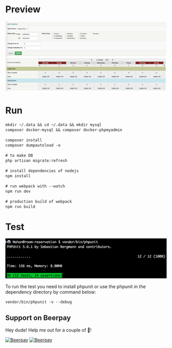 # Preview

![Screenshot](screenshot.png "Screenshot")

# Run

```
mkdir ~/.data && cd ~/.data && mkdir mysql
composer docker-mysql && composer docker-phpmyadmin

composer install
composer dumpautoload -o

# to make DB
php artisan migrate:refresh

# install dependencies of nodejs
npm install

# run webpack with --watch
npm run dev

# production build of webpack
npm run build
```
# Test

![Tests Screenshot](test-screenshot.png "Tests Screenshot")

To run the test you need to install phpunit or use the phpunit in the dependency directory by command below:
```
vendor/bin/phpunit -v --debug
```

## Support on Beerpay
Hey dude! Help me out for a couple of :beers:!

[![Beerpay](https://beerpay.io/mahanhaz/room-reservation/badge.svg?style=beer-square)](https://beerpay.io/mahanhaz/room-reservation)  [![Beerpay](https://beerpay.io/mahanhaz/room-reservation/make-wish.svg?style=flat-square)](https://beerpay.io/mahanhaz/room-reservation?focus=wish)